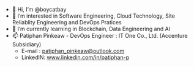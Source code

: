 - 👋 Hi, I’m @boycatbay
- 👀 I’m interested in Software Engineering, Cloud Technology, Site Reliablity Engineering and DevOps Pratices 
- 🌱 I’m currently learning in Blockchain, Data Engineering and AI
- 📫 Patiphan Pinkeaw - DevOps Engineer : IT One Co., Ltd. (Accenture Subsidiary)
     - E-mail : patiphan_pinkeaw@outlook.com
     - LinkedIN: www.linkedin.com/in/patiphan-p

<!---
boycatbay/boycatbay is a ✨ special ✨ repository because its `README.md` (this file) appears on your GitHub profile.
You can click the Preview link to take a look at your changes.
--->
